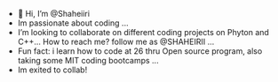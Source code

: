 - 👋 Hi, I’m @Shaheiiri
- Im passionate about coding ...
- I’m looking to collaborate on different coding projects on Phyton and C++...
  How to reach me? follow me as @SHAHEIRII ...
- Fun fact: i learn how to code at 26 thru Open source program, also taking some MIT coding bootcamps ...
- Im exited to collab!

<!---
Shaheiiri/Shaheiiri is a ✨ special ✨ repository because its `README.md` (this file) appears on your GitHub profile.
You can click the Preview link to take a look at your changes.
--->
